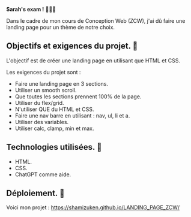 **Sarah's exam !** 👩🏻‍💻

Dans le cadre de mon cours de Conception Web (ZCW), j'ai dû faire une landing page pour un thème de notre choix. 

## **Objectifs et exigences du projet.** 🎯

L'objectif est de créer une landing page en utilisant que HTML et CSS. 

Les exigences du projet sont :
- Faire une landing page en 3 sections.
- Utiliser un smooth scroll.
- Que toutes les sections prennent 100% de la page.
- Utiliser du flex/grid.
- N'utiliser QUE du HTML et CSS.
- Faire une nav barre en utilisant : nav, ul, li et a. 
- Utiliser des variables.
- Utiliser calc, clamp, min et max.

## **Technologies utilisées.** 🤖

- HTML.
- CSS.
- ChatGPT comme aide.

## **Déploiement.** 🔗

Voici mon projet : https://shamizuken.github.io/LANDING_PAGE_ZCW/

